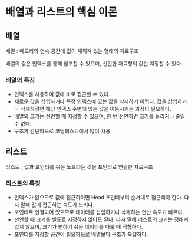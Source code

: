 # 배열과 리스트의 핵심 이론

## 배열

배열 : 메모리의 연속 공간에 값이 채워져 있는 형태의 자료구조

배열의 값은 인덱스를 통해 참조할 수 있으며, 선언한 자료형의 값만 저장할 수 있다.

### 배열의 특징
-  인덱스를 사용하여 값에 바로 접근할 수 있다.
-  새로운 값을 삽입하거나 특정 인덱스에 있는 값을 삭제하기 어렵다. 
값을 삽입하거나 삭제하려면 해당 인덱스 주변에 있는 값을 이동시키는 과정이 필요하다.
-  배열의 크기는 선언할 때 지정할 수 있으며, 한 번 선언하면 크기를 늘리거나 줄일 수 없다.
-  구조가 간단하므로 코딩테스트에서 많이 사용

## 리스트

리스트 : 값과 포인터를 묶은 노드라는 것을 포인터로 연결한 자료구조

### 리스트의 특징
-   인덱스가 없으므로 값에 접근하려면 Head 포인터부터 순서대로 접근해야 한다.
다시 말해 값에 접근하는 속도가 느리다.
-   포인터로 연결되어 있으므로 데이터를 삽입하거나 삭제하는 연산 속도가 빠르다.
-   선언할 때 크기를 별도로 지정하지 않아도 된다.
다시 말해 리스트의 크기는 정해져 있지 않으며, 크기가 변하기 쉬운 데이터를 다룰 때 적합하다.
-   포인터를 저장할 공간이 필요하므로 배열보다 구조가 복잡하다.